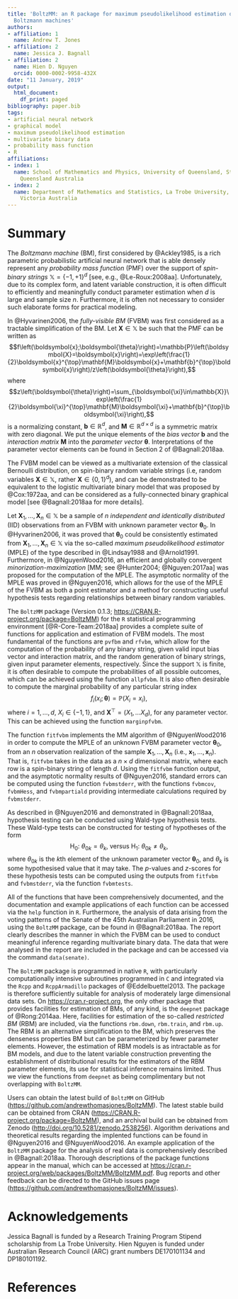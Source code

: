 ```yaml
---
title: 'BoltzMM: an R package for maximum pseudolikelihood estimation of fully-visible
  Boltzmann machines'
authors:
- affiliation: 1
  name: Andrew T. Jones
- affiliation: 2
  name: Jessica J. Bagnall
- affiliation: 2
  name: Hien D. Nguyen
  orcid: 0000-0002-9958-432X
date: "11 January, 2019"
output:
  html_document:
    df_print: paged
bibliography: paper.bib
tags:
- artificial neural network
- graphical model
- maximum pseudolikelihood estimation
- multivariate binary data
- probability mass function
- R
affiliations:
- index: 1
  name: School of Mathematics and Physics, University of Queensland, St. Lucia 4072,
    Queensland Australia
- index: 2
  name: Department of Mathematics and Statistics, La Trobe University, Bundoora 3086,
    Victoria Australia
---
```


# Summary

The *Boltzmann machine* (BM), first considered by @Ackley1985, is a rich parametric probabilistic artificial neural network that is able densely represent any *probability mass function* (PMF) over the support of *spin-binary strings* $\mathbb{X}=\{-1,+1\}^d$ [see, e.g., @Le-Roux:2008aa]. Unfortunately, due to its complex form, and latent variable construction, it is often difficult to efficiently and meaningfully conduct parameter estimation when $d$ is large and sample size $n$. Furthermore, it is often not necessary to consider such elaborate forms for practical modeling.

In @Hyvarinen2006, the *fully-visible BM* (FVBM) was first considered as a tractable simplification of the BM. Let $\boldsymbol{X}\in\mathbb{X}$ be such that the PMF can be written as
$$f\left(\boldsymbol{x};\boldsymbol{\theta}\right)=\mathbb{P}\left(\boldsymbol{X}=\boldsymbol{x}\right)=\exp\left(\frac{1}{2}\boldsymbol{x}^{\top}\mathbf{M}\boldsymbol{x}+\mathbf{b}^{\top}\boldsymbol{x}\right)/z\left(\boldsymbol{\theta}\right),$$
where
$$z\left(\boldsymbol{\theta}\right)=\sum_{\boldsymbol{\xi}\in\mathbb{X}}\exp\left(\frac{1}{2}\boldsymbol{\xi}^{\top}\mathbf{M}\boldsymbol{\xi}+\mathbf{b}^{\top}\boldsymbol{\xi}\right),$$
is a normalizing constant, $\mathbf{b}\in\mathbb{R}^d$, and $\mathbf{M}\in\mathbb{R}^{d\times d}$ is a symmetric matrix with zero diagonal. We put the unique elements of the *bias vector* $\mathbf{b}$ and the *interaction matrix* $\mathbf{M}$ into the *parameter vector* $\boldsymbol{\theta}$. Interpretations of the parameter vector elements can be found in Section 2 of @Bagnall:2018aa.

The FVBM model can be viewed as a multivariate extension of the classical Bernoulli distribution, on spin-binary random variable strings (i.e, random variables $\boldsymbol{X}\in\mathbb{X}$, rather $\boldsymbol{X}\in\{0,1\}^d$), and can be demonstrated to be equivalent to the logistic multivariate binary model that was proposed by @Cox:1972aa, and can be considered as a fully-connected binary graphical model [see @Bagnall:2018aa for more details].

Let $\boldsymbol{X}_{1},\dots,\boldsymbol{X}_{n}\in\mathbb{X}$ be a sample of $n$ *independent and identically distributed* (IID) observations from an FVBM with unknown parameter vector $\boldsymbol{\theta}_{0}$. In @Hyvarinen2006, it was proved that $\boldsymbol{\theta}_{0}$ could be consistently estimated from $\boldsymbol{X}_{1},\dots,\boldsymbol{X}_{n}\in\mathbb{X}$ via the so-called *maximum pseudolikelihood estimator* (MPLE) of the type described in @Lindsay1988 and @Arnold1991. Furthermore, in @NguyenWood2016, an efficient and globally convergent *minorization-maximization* [MM; see @Hunter2004; @Nguyen:2017aa] was proposed for the computation of the MPLE. The asymptotic normality of the MPLE was proved in @Nguyen2016, which allows for the use of the MPLE of the FVBM as both a point estimator and a method for constructing useful hypothesis tests regarding relationships between binary random variables.

The `BoltzMM` package (Version 0.1.3; https://CRAN.R-project.org/package=BoltzMM) for the `R` statistical programming environment [@R-Core-Team:2018aa] provides a complete suite of functions for application and estimation of FVBM models. The most fundamental of the functions are `pvfbm` and `rfvbm`, which allow for the computation of the probability of any binary string, given valid input bias vector and interaction matrix, and the random generation of binary strings, given input parameter elements, respectively. Since the support $\mathbb{X}$ is finite, it is often desirable to compute the probabilities of all possible outcomes, which can be achieved using the function `allpfvbm`. It is also often desirable to compute the marginal probability of any particular string index
$$f_{i}\left(x_{i};\boldsymbol{\theta}\right)=\mathbb{P}\left(X_{i}=x_{i}\right),$$
where $i=1,\dots,d$, $X_i\in\{-1,1\}$, and $\boldsymbol{X}^{\top}=\left(X_{1},\dots X_{d}\right)$, for any parameter vector. This can be achieved using the function `marginpfvbm`.

The function `fitfvbm` implements the MM algorithm of @NguyenWood2016 in order to compute the MPLE of an unknown FVBM parameter vector $\boldsymbol{\theta}_0$, from an $n$ observation realization of the sample $\boldsymbol{X}_{1},\dots,\boldsymbol{X}_{n}$ (i.e., $\boldsymbol{x}_{1},\dots,\boldsymbol{x}_{n}$). That is, `fitfvbm` takes in the data as a $n\times d$ dimensional matrix, where each row is a spin-binary string of length $d$. Using the `fitfvbm` function output, and the asymptotic normality results of @Nguyen2016, standard errors can be computed using the function `fvbmstderr`, with the functions `fvbmcov`, `fvbmHess`, and `fvbmpartiald` providing intermediate calculations required by `fvbmstderr`.

As described in @Nguyen2016 and demonstrated in @Bagnall:2018aa, hypothesis testing can be conducted using Wald-type hypothesis tests. These Wald-type tests can be constructed for testing of hypotheses of the form
$$\text{H}_{0}\text{: }\theta_{0k}=\theta_{k}\text{, versus }\text{H}_{1}\text{: }\theta_{0k}\ne\theta_{k}\text{,}$$
where $\theta_{0k}$ is the $k$th element of the unknown parameter vector $\boldsymbol{\theta}_0$, and $\theta_k$ is some hypothesised value that it may take. The $p$-values and $z$-scores for these hypothesis tests can be computed using the outputs from `fitfvbm` and `fvbmstderr`, via the function `fvbmtests`.

All of the functions that have been comprehensively documented, and the documentation and example applications of each function can be accessed via the `help` function in `R`. Furthermore, the analysis of data arising from the voting patterns of the Senate of the 45th Australian Parliament in 2016, using the `BoltzMM` package, can be found in @Bagnall:2018aa. The report clearly describes the manner in which the FVBM can be used to conduct meaningful inference regarding multivariate binary data. The data that were analysed in the report are included in the package and can be accessed via the command `data(senate)`.

The `BoltzMM` package is programmed in native `R`, with particularly computationally intensive subroutines programmed in `C` and integrated via the `Rcpp` and `RcppArmadillo` packages of @Eddelbuettel2013. The package is therefore sufficiently suitable for analysis of moderately large dimensional data sets. On https://cran.r-project.org, the only other package that provides facilities for estimation of BMs, of any kind, is the `deepnet` package of @Rong:2014aa. Here, facilities for estimation of the so-called *restricted BM* (RBM) are included, via the functions `rbm.down`, `rbm.train`, and `rbm.up`. The RBM is an alternative simplification to the BM, which preserves the denseness properties BM but can be parameterized by fewer parameter elements. However, the estimation of RBM models is as intractable as for BM models, and due to the latent variable construction preventing the establishment of distributional results for the estimators of the RBM parameter elements, its use for statistical inference remains limited. Thus we view the functions from `deepnet` as being complimentary but not overlapping with `BoltzMM`.

Users can obtain the latest build of `BoltzMM` on GitHub (https://github.com/andrewthomasjones/BoltzMM). The latest stable build can be obtained from CRAN (https://CRAN.R-project.org/package=BoltzMM), and an archival build can be obtained from Zenodo (http://doi.org/10.5281/zenodo.2538256). Algorithm derivations and theoretical results regarding the implented functions can be found in @Nguyen2016 and @NguyenWood2016. An example application of the `BoltzMM` package for the analysis of real data is comprehensively described in @Bagnall:2018aa.   Thorough descriptions of the package functions appear in the manual, which can be accessed at https://cran.r-project.org/web/packages/BoltzMM/BoltzMM.pdf. Bug reports and other feedback can be directed to the GitHub issues page (https://github.com/andrewthomasjones/BoltzMM/issues).

# Acknowledgements
Jessica Bagnall is funded by a Research Training Program Stipend scholarship from La Trobe University. Hien Nguyen is funded under Australian Research Council (ARC) grant numbers DE170101134 and DP180101192.

# References
